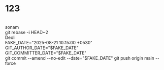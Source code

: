 # 123
<br>sonam
<br>
git rebase -i HEAD~2
<br>Deoli
<br>FAKE_DATE="2025-08-21 10:15:00 +0530"
GIT_AUTHOR_DATE="$FAKE_DATE" GIT_COMMITTER_DATE="$FAKE_DATE" \
git commit --amend --no-edit --date="$FAKE_DATE"
git push origin main --force
